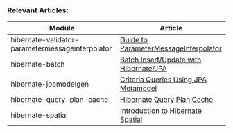 ### Relevant Articles: 

Module | Article
--|--
hibernate-validator-parametermessageinterpolator | [Guide to ParameterMessageInterpolator](https://www.baeldung.com/hibernate-parametermessageinterpolator)
hibernate-batch | [Batch Insert/Update with Hibernate/JPA](https://www.baeldung.com/jpa-hibernate-batch-insert-update)
hibernate-jpamodelgen | [Criteria Queries Using JPA Metamodel](https://www.baeldung.com/hibernate-criteria-queries-metamodel)
hibernate-query-plan-cache | [Hibernate Query Plan Cache](https://www.baeldung.com/hibernate-query-plan-cache)
hibernate-spatial | [Introduction to Hibernate Spatial](https://www.baeldung.com/hibernate-spatial)